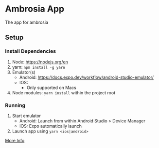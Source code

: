 # Ambrosia App

The app for ambrosia

## Setup

### Install Dependencies

1. Node: https://nodejs.org/en
1. yarn: `npm install -g yarn`
1. Emulator(s)
    - Android: https://docs.expo.dev/workflow/android-studio-emulator/
    - IOS:
        - Only supported on Macs
1. Node modules: `yarn install` within the project root

### Running

1. Start emulator
   - Android: Launch from within Android Studio > Device Manager
   - IOS: Expo automatically launch
1. Launch app using `yarn <ios|android>`

[More Info](https://reactnative.dev/docs/environment-setup?package-manager=yarn)
